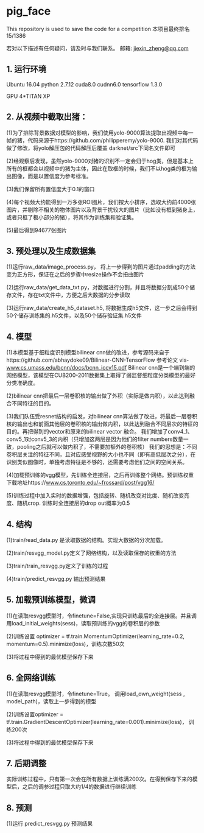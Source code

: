 # pig_face
This repository is used to save the code for a competition
本项目最终排名 15/1386

若对以下描述有任何疑问，请及时与我们联系。
邮箱: jiexin_zheng@qq.com 

## 1.	运行环境 

Ubuntu 16.04  python 2.7.12  cuda8.0  cudnn6.0  tensorflow 1.3.0

GPU 4*TITAN XP


## 2. 从视频中截取出猪：

(1)为了排除背景数据对模型的影响，我们使用yolo-9000算法提取出视频中每一帧的猪，代码来源于https://github.com/philipperemy/yolo-9000. 
我们对其代码做了修改，将yolo解压包的代码解压后覆盖 darknet/src下同名文件即可

(2)经观察后发现，虽然yolo-9000对猪的识别不一定会归于hog类，但是基本上所有的框都会以视频中的猪为主体，因此在取框的时候，我们不以hog类的框为输出图像，而是以置信度为参考标准。

(3)我们保留所有置信度大于0.1的窗口

(4)每个视频大约能得到一万多张ROI图片，我们按大小排序，选取大约前4000张图片，并剔除不相关的物体图片以及背景干扰较大的图片（比如没有框到猪身上，或者只框了极小部分的猪），将其作为训练集和验证集。

(5)最后得到94677张图片


## 3. 预处理以及生成数据集

(1)运行raw_data/image_process.py， 将上一步得到的图片通过padding的方法变为正方形，保证在之后的步骤中resize操作不会扭曲图片

(2)运行raw_data/get_data_txt.py，对数据进行分割，并且将数据分割成50个储存文件，存在txt文件中，方便之后大数据的分步读取

(3)运行raw_data/create_h5_dataset.h5, 将数据生成h5文件，这一步之后会得到50个储存训练集的.h5文件，以及50个储存验证集.h5文件

## 4. 模型

(1)本模型基于细粒度识别模型bilinear cnn做的改进，参考源码来自于https://github.com/abhaydoke09/Bilinear-CNN-TensorFlow
参考论文 vis-www.cs.umass.edu/bcnn/docs/bcnn_iccv15.pdf
Bilinear cnn是一个端到端的网络模型，该模型在CUB200-2011数据集上取得了弱监督细粒度分类模型的最好分类准确度。

(2)bilinear cnn把最后一层卷积核的输出做了外积（实际是做内积），以此达到融合不同特征的目的。

(3)我们队伍受resnet结构的启发，对bilinear cnn算法做了改进，将最后一层卷积核的输出也和前面其他层的卷积核的输出做内积，以此达到融合不同层次的特征的目的。再把得到的vector和原来的bilinear vector 融合。 我们增加了conv4_1、conv5_1对conv5_3的内积（只增加这两层是因为他们的filter numbers数量一致，pooling之后就可以做内积了，不需要加额外的卷积核）
我们的思想是：不同卷积层关注的特征不同，且对应感受视野的大小也不同（即有高低层次之分），在识别类似图像时，单独考虑特征是不够的，还需要考虑他们之间的空间关系。

(4)加载预训练的vgg模型，先训练全连接层，之后再训练整个网络。预训练权重下载地址https://www.cs.toronto.edu/~frossard/post/vgg16/

(5)训练过程中加入实时的数据增强，包括旋转、随机改变对比度、随机改变亮度、随机crop. 训练时全连接层的drop out概率为0.5


## 4. 结构

(1)train/read_data.py 是读取数据的结构。实现大数据的分次加载。

(2)train/resvgg_model.py定义了网络结构，以及读取保存的权重的方法

(3)train/train_resvgg.py定义了训练的过程

(4)train/predict_resvgg.py 输出预测结果

## 5. 加载预训练模型，微调

(1)在读取resvgg模型时，令finetune=False,实现只训练最后的全连接层。并且调用load_initial_weights(sess)，读取预训练的vgg的卷积层的参数

(2)训练设置 optimizer = tf.train.MomentumOptimizer(learning_rate=0.2, momentum=0.5).minimize(loss)，训练次数50次

(3)将过程中得到的最优模型保存下来

## 6. 全网络训练

(1)在读取resvgg模型时，令finetune=True。 调用load_own_weight(sess , model_path)，读取上一步得到的模型

(2)训练设置optimizer = tf.train.GradientDescentOptimizer(learning_rate=0.001).minimize(loss)， 训练200次

(3)将过程中得到的最优模型保存下来


## 7. 后期调整

实际训练过程中，只有第一次会在所有数据上训练满200次。在得到保存下来的模型后，之后的调参过程只取大约1/4的数据进行继续训练

## 8. 预测

(1)运行 predict_resvgg.py 预测结果

